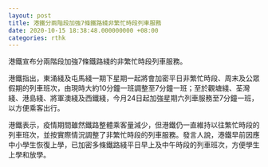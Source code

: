 ```yaml
---
layout: post
title: 港鐵分兩階段加強7條鐵路綫非繁忙時段列車服務
date: 2020-10-15 18:38:48.000000000 +08:00
categories: rthk
---
```


港鐵宣布分兩階段加強7條鐵路綫的非繁忙時段列車服務。

港鐵指出，東涌綫及屯馬綫一期下星期一起將會加密平日非繁忙時段、周末及公眾假期的列車班次，由現時大約10分鐘一班調整至7分鐘一班；至於觀塘綫、荃灣綫、港島綫、將軍澳綫及西鐵綫，今月24日起加強星期六列車服務至7分鐘一班，以方便乘客出行。

港鐵表示，疫情期間雖然鐵路整體乘客量減少，但港鐵仍一直維持以往繁忙時段的列車班次，並按實際情況調整了非繁忙時段的列車服務。發言人說，港鐵早前因應中小學生恢復上學，已加密多條鐵路綫平日早上及中午時段的列車班次，方便學生上學和放學。
